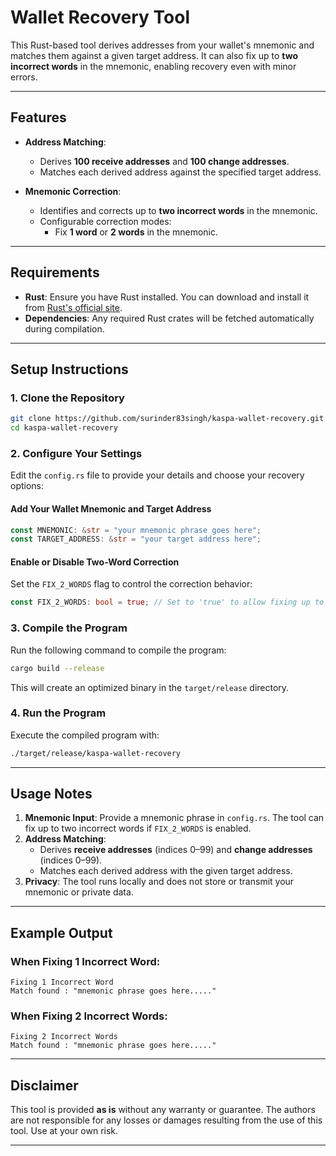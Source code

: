 # Wallet Recovery Tool

This Rust-based tool derives addresses from your wallet's mnemonic and matches them against a given target address. It can also fix up to **two incorrect words** in the mnemonic, enabling recovery even with minor errors.

---

## Features

- **Address Matching**:
  - Derives **100 receive addresses** and **100 change addresses**.
  - Matches each derived address against the specified target address.

- **Mnemonic Correction**:
  - Identifies and corrects up to **two incorrect words** in the mnemonic.
  - Configurable correction modes:
    - Fix **1 word** or **2 words** in the mnemonic.

---

## Requirements

- **Rust**: Ensure you have Rust installed. You can download and install it from [Rust's official site](https://www.rust-lang.org/tools/install).
- **Dependencies**: Any required Rust crates will be fetched automatically during compilation.

---

## Setup Instructions

### 1. Clone the Repository
```bash
git clone https://github.com/surinder83singh/kaspa-wallet-recovery.git
cd kaspa-wallet-recovery
```

### 2. Configure Your Settings
Edit the `config.rs` file to provide your details and choose your recovery options:

#### Add Your Wallet Mnemonic and Target Address
```rust
const MNEMONIC: &str = "your mnemonic phrase goes here";
const TARGET_ADDRESS: &str = "your target address here";
```

#### Enable or Disable Two-Word Correction
Set the `FIX_2_WORDS` flag to control the correction behavior:
```rust
const FIX_2_WORDS: bool = true; // Set to 'true' to allow fixing up to 2 words; 'false' for fixing 1 word.
```

### 3. Compile the Program
Run the following command to compile the program:
```bash
cargo build --release
```
This will create an optimized binary in the `target/release` directory.

### 4. Run the Program
Execute the compiled program with:
```bash
./target/release/kaspa-wallet-recovery
```

---

## Usage Notes

1. **Mnemonic Input**: Provide a mnemonic phrase in `config.rs`. The tool can fix up to two incorrect words if `FIX_2_WORDS` is enabled.
2. **Address Matching**:
   - Derives **receive addresses** (indices 0–99) and **change addresses** (indices 0–99).
   - Matches each derived address with the given target address.
3. **Privacy**: The tool runs locally and does not store or transmit your mnemonic or private data.

---

## Example Output

### When Fixing 1 Incorrect Word:
```
Fixing 1 Incorrect Word
Match found : "mnemonic phrase goes here....."
```

### When Fixing 2 Incorrect Words:
```
Fixing 2 Incorrect Words
Match found : "mnemonic phrase goes here....."
```

---

## Disclaimer

This tool is provided **as is** without any warranty or guarantee. The authors are not responsible for any losses or damages resulting from the use of this tool. Use at your own risk.

---
